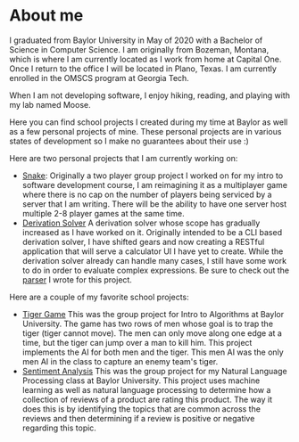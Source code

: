 # About me
I graduated from Baylor University in May of 2020 with a Bachelor of Science in Computer Science. I am originally from Bozeman, Montana, which is where I am currently located as I work from home at Capital One. Once I return to the office I will be located in Plano, Texas. I am currently enrolled in the OMSCS program at Georgia Tech.

When I am not developing software, I enjoy hiking, reading, and playing with my lab named Moose.

Here you can find school projects I created during my time at Baylor as well as a few personal projects of mine. These personal projects are in various states of development so I make no guarantees about their use :)

Here are two personal projects that I am currently working on:
+ [Snake](https://github.com/i-laird/Snake): Originally a two player group project I worked on for my intro to software development course, I am reimagining it as a multiplayer game where there is no cap on the number of players being serviced by a server that I am writing. There will be the ability to have one server host multiple 2-8 player games at the same time.
+ [Derivation Solver](https://github.com/i-laird/Derivation_Solver) A derivation solver whose scope has gradually increased as I have worked on it. Originally intended to be a CLI based derivation solver, I have shifted gears and now creating a RESTful application that will serve a calculator UI I have yet to create. While the derivation solver already can handle many cases, I still have some work to do in order to evaluate complex expressions. Be sure to check out the [parser](https://github.com/i-laird/Derivation_Solver/blob/master/src/main/java/DerivationSolver/Parser.java) I wrote for this project.

Here are a couple of my favorite school projects:
+ [Tiger Game](https://github.com/i-laird/Tiger_Game) This was the group project for Intro to Algorithms at Baylor University. The game has two rows of men whose goal is to trap the tiger (tiger cannot move). The men can only move along one edge at a time, but the tiger can jump over a man to kill him. This project implements the AI for both men and the tiger. This men AI was the only men AI in the class to capture an enemy team's tiger.
+ [Sentiment Analysis](https://github.com/i-laird/Sentiment_Analyzer) This was the group project for my Natural Language Processing class at Baylor University. This project uses machine learning as well as natural language processing to determine how a collection of reviews of a product are rating this product. The way it does this is by identifying the topics that are common across the reviews and then determining if a review is positive or negative regarding this topic.

